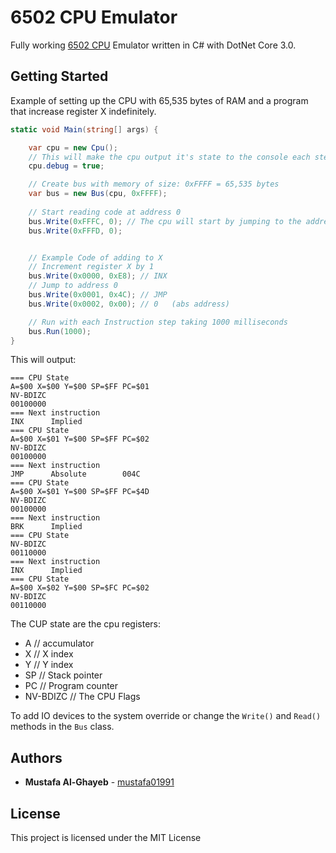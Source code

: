 # 6502 CPU Emulator
Fully working [6502 CPU](https://en.wikipedia.org/wiki/MOS_Technology_6502) Emulator written in C# with DotNet Core 3.0.
## Getting Started
Example of setting up the CPU with 65,535 bytes of RAM and a program that increase register X indefinitely.
```csharp
static void Main(string[] args) {

    var cpu = new Cpu();
    // This will make the cpu output it's state to the console each step
    cpu.debug = true; 

    // Create bus with memory of size: 0xFFFF = 65,535 bytes
    var bus = new Bus(cpu, 0xFFFF);
    
    // Start reading code at address 0
    bus.Write(0xFFFC, 0); // The cpu will start by jumping to the address at 0xFFFC
    bus.Write(0xFFFD, 0);


    // Example Code of adding to X
    // Increment register X by 1
    bus.Write(0x0000, 0xE8); // INX
    // Jump to address 0
    bus.Write(0x0001, 0x4C); // JMP
    bus.Write(0x0002, 0x00); // 0   (abs address)

    // Run with each Instruction step taking 1000 milliseconds
    bus.Run(1000);
}
```
This will output:
```
=== CPU State
A=$00 X=$00 Y=$00 SP=$FF PC=$01 
NV-BDIZC
00100000
=== Next instruction
INX      Implied
=== CPU State
A=$00 X=$01 Y=$00 SP=$FF PC=$02 
NV-BDIZC
00100000
=== Next instruction
JMP      Absolute        004C
=== CPU State
A=$00 X=$01 Y=$00 SP=$FF PC=$4D 
NV-BDIZC
00100000
=== Next instruction
BRK      Implied
=== CPU State
NV-BDIZC
00110000
=== Next instruction
INX      Implied
=== CPU State
A=$00 X=$02 Y=$00 SP=$FC PC=$02
NV-BDIZC
00110000
```

The CUP state are the cpu registers:
* A // accumulator
* X // X index
* Y // Y index
* SP // Stack pointer
* PC // Program counter 
* NV-BDIZC // The CPU Flags

To add IO devices to the system override or change the `Write()` and `Read()` methods in the `Bus` class. 


## Authors
* **Mustafa Al-Ghayeb** - [mustafa01991](https://github.com/mustafa01991)
## License
This project is licensed under the MIT License